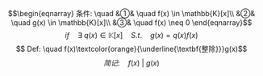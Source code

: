 $$\begin{eqnarray}
条件: \quad
&①& \quad f(x) \in \mathbb{K}[x]\\
&②& \quad g(x) \in \mathbb{K}[x]\\
&③& \quad f(x) \neq 0
\end{eqnarray}$$
$$if \quad \exists \ q(x) \in \mathbb{K}[x]\quad S.t. \quad g(x)=q(x)f(x)$$
$$ Def: \quad f(x)\textcolor{orange}{\underline{\textbf{整除}}}g(x)$$
$$简记: \quad  f(x) \ | \ g(x) $$